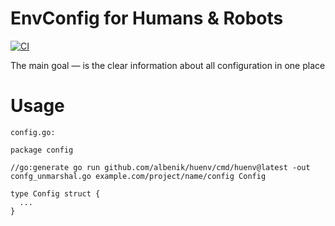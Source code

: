 # EnvConfig for Humans & Robots

[![CI](https://github.com/albenik/huenv/actions/workflows/main.yaml/badge.svg)](https://github.com/albenik/huenv/actions/workflows/main.yaml)

The main goal — is the clear information about all configuration in one place

# Usage

```
config.go:

package config

//go:generate go run github.com/albenik/huenv/cmd/huenv@latest -out confg_unmarshal.go example.com/project/name/config Config

type Config struct {
  ...
}
```
